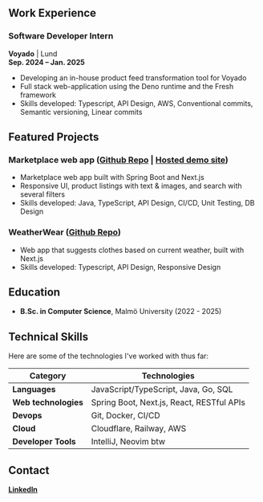 ## Work Experience
### Software Developer Intern
**Voyado** | Lund  
**Sep. 2024 – Jan. 2025**  
- Developing an in-house product feed transformation tool for Voyado  
- Full stack web-application using the Deno runtime and the Fresh framework
- Skills developed: Typescript, API Design, AWS, Conventional commits, Semantic versioning, Linear commits

## Featured Projects

### Marketplace web app ([Github Repo](https://github.com/luxcorel/marketplace) | [Hosted demo site](https://marketplace.johros.dev/))
- Marketplace web app built with Spring Boot and Next.js
- Responsive UI, product listings with text & images, and search with several filters
- Skills developed: Java, TypeScript, API Design, CI/CD, Unit Testing, DB Design

### WeatherWear ([Github Repo](https://github.com/luxcorel/weatherwear))
- Web app that suggests clothes based on current weather, built with Next.js
- Skills developed: Typescript, API Design, Responsive Design

## Education
- **B.Sc. in Computer Science**, Malmö University (2022 - 2025)

## Technical Skills
Here are some of the technologies I've worked with thus far:

| **Category**                   | **Technologies**                                                     |
|--------------------------------|----------------------------------------------------------------------|
| **Languages**                  | JavaScript/TypeScript, Java, Go, SQL                                 |
| **Web technologies**           | Spring Boot, Next.js, React, RESTful APIs                            |
| **Devops**                     | Git, Docker, CI/CD                                                   |
| **Cloud**                      | Cloudflare, Railway, AWS                                             |
| **Developer Tools**            | IntelliJ, Neovim btw                                                 |

## Contact
**[LinkedIn](https://www.linkedin.com/in/johannes-rosengren)**
